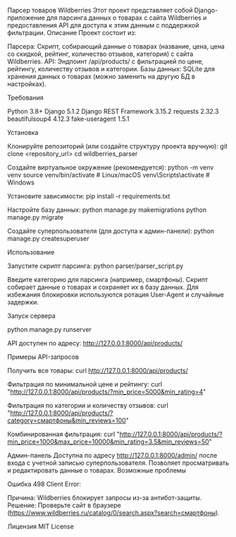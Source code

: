 Парсер товаров Wildberries
Этот проект представляет собой Django-приложение для парсинга данных о товарах с сайта Wildberries и предоставления API для доступа к этим данным с поддержкой фильтрации.
Описание
Проект состоит из:

Парсера: Скрипт, собирающий данные о товарах (название, цена, цена со скидкой, рейтинг, количество отзывов, категория) с сайта Wildberries.
API: Эндпоинт /api/products/ с фильтрацией по цене, рейтингу, количеству отзывов и категории.
Базы данных: SQLite для хранения данных о товарах (можно заменить на другую БД в настройках).

Требования

Python 3.8+
Django 5.1.2
Django REST Framework 3.15.2
requests 2.32.3
beautifulsoup4 4.12.3
fake-useragent 1.5.1

Установка

Клонируйте репозиторий (или создайте структуру проекта вручную):
git clone <repository_url>
cd wildberries_parser


Создайте виртуальное окружение (рекомендуется):
python -m venv venv
source venv/bin/activate  # Linux/macOS
venv\Scripts\activate     # Windows


Установите зависимости:
pip install -r requirements.txt


Настройте базу данных:
python manage.py makemigrations
python manage.py migrate


Создайте суперпользователя (для доступа к админ-панели):
python manage.py createsuperuser

Использование

Запустите скрипт парсинга:
python parser/parser_script.py


Введите категорию для парсинга (например, смартфоны).
Скрипт собирает данные о товарах и сохраняет их в базу данных. Для избежания блокировки используются ротация User-Agent и случайные задержки.


Запуск сервера

python manage.py runserver

API доступен по адресу: http://127.0.0.1:8000/api/products/


Примеры API-запросов

Получить все товары:
curl http://127.0.0.1:8000/api/products/


Фильтрация по минимальной цене и рейтингу:
curl "http://127.0.0.1:8000/api/products/?min_price=5000&min_rating=4"


Фильтрация по категории и количеству отзывов:
curl "http://127.0.0.1:8000/api/products/?category=смартфоны&min_reviews=100"


Комбинированная фильтрация:
curl "http://127.0.0.1:8000/api/products/?min_price=1000&max_price=10000&min_rating=3.5&min_reviews=50"



Админ-панель
Доступна по адресу http://127.0.0.1:8000/admin/ после входа с учетной записью суперпользователя. Позволяет просматривать и редактировать данные о товарах.
Возможные проблемы

Ошибка 498 Client Error:

Причина: Wildberries блокирует запросы из-за антибот-защиты.
Решение:
Проверьте сайт в браузере (https://www.wildberries.ru/catalog/0/search.aspx?search=смартфоны).


Лицензия
MIT License
